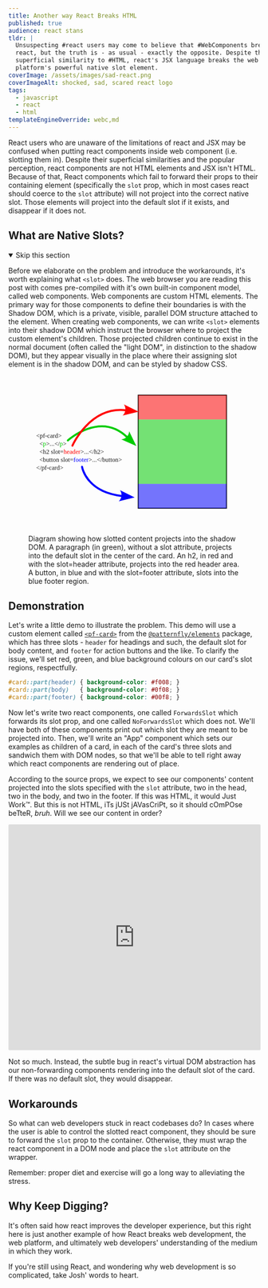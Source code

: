 ```yaml
---
title: Another way React Breaks HTML
published: true
audience: react stans
tldr: |
  Unsuspecting #react users may come to believe that #WebComponents break
  react, but the truth is - as usual - exactly the opposite. Despite the
  superficial similarity to #HTML, react's JSX language breaks the web
  platform's powerful native slot element.
coverImage: /assets/images/sad-react.png
coverImageAlt: shocked, sad, scared react logo
tags:
  - javascript
  - react
  - html
templateEngineOverride: webc,md
---
```


<style>
  iframe {
    border: 1px solid rgba(0, 0, 0, 0.1);
    border-radius:2px;
    max-width:100%;
  }
  #slots-diagram svg {
    color: inherit;
  }
</style>

React users who are unaware of the limitations of react and JSX may be confused 
when putting react components inside web component (i.e. slotting them in). 
Despite their superficial similarities and the popular perception, react 
components are not HTML elements and JSX isn't HTML. Because of that, React 
components which fail to forward their props to their containing element 
(specifically the `slot` prop, which in most cases react should coerce to the 
`slot` attribute) will not project into the correct native slot. Those elements
will project into the default slot if it exists, and disappear if it does not.

## What are Native Slots?

<details open webc:raw><summary>Skip this section</summary>

Before we elaborate on the problem and introduce the workarounds, it's worth 
explaining what `<slot>` does. The web browser you are reading this post with
comes pre-compiled with it's own built-in component model, called web
components. Web components are custom HTML elements. The primary way for those 
components to define their boundaries is with the Shadow DOM, which is a 
private, visible, parallel DOM structure attached to the element. When creating
web components, we can write `<slot>` elements into their shadow DOM which
instruct the browser where to project the custom element's children. Those
projected children continue to exist in the normal document (often called the 
"light DOM", in distinction to the shadow DOM), but they appear visually in the
place where their assigning slot element is in the shadow DOM, and can be styled
by shadow CSS.

<figure id="slots-diagram">
  <svg xmlns:xlink="http://www.w3.org/1999/xlink"
       viewBox="0 0 211.667 158.75"
       xmlns="http://www.w3.org/2000/svg">
    <defs>
      <style>
        .f-r { fill: #f00; }
        .f-g { fill: var(--g, #0c0); }
        .f-b { fill: var(--b, #00f); }
        .s-r { stroke: #f00; }
        .s-g { stroke: var(--g, #0c0); }
        .s-b { stroke: var(--b, #00f); }
        @media (prefers-color-scheme: dark) {
          #slots-diagram-group {
            --b: #55f;
            --g: #0f0;
          }
        }
      </style>
      <marker id="e"
              markerHeight="1"
              markerWidth="1"
              orient="auto-start-reverse"
              overflow="visible"
              preserveAspectRatio="xMidYMid" 
              refX="0"
              refY="0"
              viewBox="0 0 1 1">
        <path fill="context-stroke"
              fill-rule="evenodd"
              d="M-1.4-2.8 6.3 0l-7.7 2.8C0 1.169 0-1.162-1.4-2.8z"/>
      </marker>
        <path id="d" d="M39.338 94.987h376.8v383.897h-376.8z"/>
      </defs>
      <g id="slots-diagram-group">
        <g stroke="currentColor"
           clip-path="url(#b)"
           transform="translate(86.593 -.219)">
          <rect width="88.344" height="112.846" x="23.495" y="20.068" fill="#f9f9f9" stroke="currentColor" stroke-dasharray="none" stroke-linecap="round" stroke-opacity="1" stroke-width="1" rx="0" ry="0"/>
          <rect width="88.344" height="24.28" x="23.495" y="20.068" class="f-r" fill-opacity=".533" stroke="none" rx="0" ry="0"/>
          <rect width="88.344" height="64.287" x="23.495" y="44.347" class="f-g" fill-opacity=".533" stroke="none" rx="0" ry="0"/>
          <rect width="88.344" height="24.28" x="23.495" y="108.634" class="f-b" fill-opacity=".533" stroke="none" rx="0" ry="0"/>
        </g>
        <text xml:space="preserve"
              stroke="currentColor"
              stroke-linecap="round"
              stroke-width="0"
              font-family="Alef"
              font-size="24"
              style="white-space:pre;shape-inside:url(#d)"
              transform="translate(-2.526 31.584) scale(.26458)"><tspan x="39.338" y="117.184"><tspan fill="currentColor"><tspan><</tspan>pf-card<tspan>></tspan>
</tspan></tspan><tspan x="39.338" y="147.184"><tspan fill="currentColor">  <tspan><</tspan></tspan><tspan class="f-g">p</tspan><tspan fill="currentColor"><tspan>></tspan>...<<tspan>/</tspan></tspan><tspan class="f-g">p</tspan><tspan fill="currentColor"><tspan>></tspan>
</tspan></tspan><tspan x="39.338" y="177.184"><tspan fill="currentColor">  <tspan><</tspan>h2 slot=</tspan><tspan class="f-r">header</tspan><tspan fill="currentColor"><tspan>></tspan>...<tspan><</tspan>/h2<tspan>></tspan>
</tspan></tspan><tspan x="39.338" y="207.184"><tspan fill="currentColor">  <tspan><</tspan>button slot=</tspan><tspan class="f-b">footer</tspan><tspan fill="currentColor"><tspan>></tspan>...<tspan><</tspan>/button<tspan>></tspan>
</tspan></tspan><tspan x="39.338" y="237.184"><tspan fill="currentColor"><tspan><</tspan>/pf-card<tspan>></tspan></tspan></tspan></text>
        <path fill="none" class="s-g" stroke-linecap="round" stroke-width="2" marker-end="url(#e)" d="M39.588 65.037s32.219-29.437 59.54-3.111"/>
        <path fill="none" class="s-r" stroke-linecap="round" stroke-width="2" marker-end="url(#e)" d="M44.146 70.264S61.44 30.798 97.894 34.948"/>
        <path fill="none" class="s-b" stroke-linecap="round" stroke-width="2" marker-end="url(#e)" d="M53.81 91.366s3.715 25.04 40.168 29.19"/>
      </g>
    </svg>
    <figcaption>
      Diagram showing how slotted content projects into the shadow DOM. A 
      paragraph (in green), without a slot attribute, projects into the default 
      slot in the center of the card. An h2, in red and with the slot=header 
      attribute, projects into the red header area. A button, in blue and with 
      the slot=footer attribute, slots into the blue footer region. 
    </figcaption>
  </figure>
</details>

## Demonstration

Let's write a little demo to illustrate the problem. This demo will use a custom
element called [`<pf-card>`][pf-card] from the [`@patternfly/elements`][pfe] 
package, which has three slots - `header` for headings and such, the default
slot for body content, and `footer` for action buttons and the like. To clarify 
the issue, we'll set red, green, and blue background colours on our card's slot 
regions, respectfully. 

```css
#card::part(header) { background-color: #f008; }
#card::part(body)   { background-color: #0f08; }
#card::part(footer) { background-color: #00f8; }
```

Now let's write two react components, one called `ForwardsSlot` which forwards 
its slot prop, and one called `NoForwardsSlot` which does not. We'll have both 
of these components print out which slot they are meant to be projected into. 
Then, we'll write an "App" component which sets our examples as children of a 
card, in each of the card's three slots  and sandwich them with DOM nodes, so 
that we'll be able to tell right away which react components are rendering out 
of place.

<template webc:raw webc:nokeep>

```jsx
import { Card } from "@patternfly/elements/react/pf-card/pf-card.js";

const printSlots = ({ slot }) => slot
  ? (<code>slot="{slot}"</code>)
  : (<span>Default slot</span>);

function ForwardsSlot(props) {
  return (
    <div slot={props?.slot}>
      <p>{printSlots(props)} <strong>forwarded</strong>.</p>
    </div>
  );
}

function NoForwardsSlot(props) {
  return (
    <div>
      <p>{printSlots(props)} <strong>not</strong> forwarded.</p>
    </div>
  );
}

export default function App() {
  return (
    <Card id="card" className="App" rounded>
      <small slot="header">Header content starts</small>
      <ForwardsSlot slot="header" />
      <NoForwardsSlot slot="header" />
      <small slot="header">Header content ends</small>

      <small>Body content starts</small>
      <ForwardsSlot />
      <NoForwardsSlot />
      <small>Body content ends</small>

      <small slot="footer">Footer content starts</small>
      <ForwardsSlot slot="footer" />
      <NoForwardsSlot slot="footer" />
      <small slot="footer">Footer content ends</small>
    </Card>
  );
}
```

</template>

According to the source props, we expect to see our components' content projected 
into the slots specified with the `slot` attribute, two in the head, two in the 
body, and two in the footer. If this was HTML, it would Just Work™. But this is 
not HTML, iTs jUSt jAVasCriPt, so it should cOmPOse beTteR, *bruh*. Will we see 
our content in order?

<iframe src="https://codesandbox.io/p/sandbox/react-breaks-native-html-slot-wkhygs?file=%2Fsrc%2FApp.tsx%3A11%2C37&embed=1"
        width="800"
        height="450"
        allowfullscreen></iframe>

Not so much. Instead, the subtle bug in react's virtual DOM abstraction has our 
non-forwarding components rendering into the default slot of the card. If there 
was no default slot, they would disappear.

## Workarounds

So what can web developers stuck in react codebases do? In cases 
where the user is able to control the slotted react component, they should be 
sure to forward the `slot` prop to the container. Otherwise, they must wrap the 
react component in a DOM node and place the `slot` attribute on the wrapper.

<template webc:raw webc:nokeep>

```jsx
function App() {
  return (
    <Card id="card" className="App" rounded>
      <div slot="header" style="display:contents;">
        <NoForwardsSlot />
      </div>
    </Card>
  );
}
```

</template>

<aside>
  Remember: proper diet and exercise will go a long way to alleviating 
  the stress.
</aside>

## Why Keep Digging?

It's often said how react improves the developer experience, but this right here 
is just another example of how React breaks web development, the web platform, 
and ultimately web developers' understanding of the medium in which they work.

<div><fed-embed post-url="https://hachyderm.io/@collinsworth/110799881063292165"/></div>

If you're still using React, and wondering why web development is so
complicated, take Josh' words to heart.

[pf-card]: https://patternflyelements.org/components/card
[pfe]: https://patternflyelements.org
